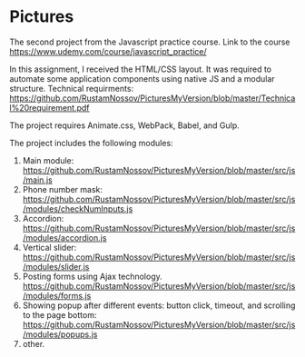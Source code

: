 # Pictures

The second project from the Javascript practice course.
Link to the course https://www.udemy.com/course/javascript_practice/

In this assignment, I received the HTML/CSS layout. 
It was required to automate some application components using native JS and a modular structure. 
Technical requirments: https://github.com/RustamNossov/PicturesMyVersion/blob/master/Technical%20requirement.pdf

The project requires Animate.css, WebPack, Babel, and Gulp.

The project includes the following modules:
1. Main module:
https://github.com/RustamNossov/PicturesMyVersion/blob/master/src/js/main.js
2. Phone number mask:
https://github.com/RustamNossov/PicturesMyVersion/blob/master/src/js/modules/checkNumInputs.js
3. Accordion:
https://github.com/RustamNossov/PicturesMyVersion/blob/master/src/js/modules/accordion.js
4. Vertical slider:
https://github.com/RustamNossov/PicturesMyVersion/blob/master/src/js/modules/slider.js
5. Posting forms using Ajax technology.
https://github.com/RustamNossov/PicturesMyVersion/blob/master/src/js/modules/forms.js
6. Showing popup after different events: button click, timeout, and scrolling to the page bottom:
https://github.com/RustamNossov/PicturesMyVersion/blob/master/src/js/modules/popups.js
7.  other.
